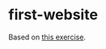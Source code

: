 # first-website

Based on [this exercise](http://blog.devslopes.com/p/4f2406a0-54cd-4b4d-af8b-d9e0da48b876/).
